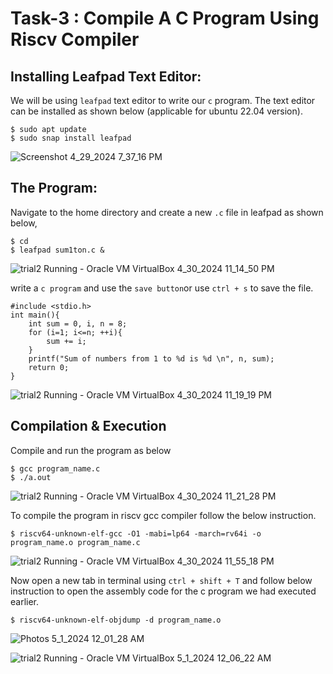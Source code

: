 # Task-3 : Compile A C Program Using Riscv Compiler


## Installing Leafpad Text Editor:


We will be using `leafpad` text editor to write our `c` program. The text editor can be installed as shown below (applicable for ubuntu 22.04 version).


```
$ sudo apt update
$ sudo snap install leafpad 
```
![Screenshot 4_29_2024 7_37_16 PM](https://github.com/tejasbg19/VSD-squadron-mini-internship/assets/163899793/d13190db-f138-4465-8e73-549f18c9f342)




## The Program:

Navigate to the home directory and create a new `.c` file in leafpad as shown below,

```
$ cd 
$ leafpad sum1ton.c &
```

 ![trial2  Running  - Oracle VM VirtualBox 4_30_2024 11_14_50 PM](https://github.com/tejasbg19/VSD-squadron-mini-internship/assets/163899793/9cdac6c2-2a70-4427-9f6d-522f25913734)



write a `c program` and use the `save button`or use `ctrl + s`  to save the file. 

```
#include <stdio.h>
int main(){
    int sum = 0, i, n = 8;
    for (i=1; i<=n; ++i){
        sum += i;
    }
    printf("Sum of numbers from 1 to %d is %d \n", n, sum);
    return 0;
}

```


![trial2  Running  - Oracle VM VirtualBox 4_30_2024 11_19_19 PM](https://github.com/tejasbg19/VSD-squadron-mini-internship/assets/163899793/ead6df7d-478c-4db2-9b46-ef1aeff1930f)



## Compilation & Execution


Compile and run the program as below

```
$ gcc program_name.c 
$ ./a.out 
```

![trial2  Running  - Oracle VM VirtualBox 4_30_2024 11_21_28 PM](https://github.com/tejasbg19/VSD-squadron-mini-internship/assets/163899793/8492837b-54db-4aa8-bda1-40c0702bafa3)



To compile the program in riscv gcc compiler follow the below instruction.

```
$ riscv64-unknown-elf-gcc -O1 -mabi=lp64 -march=rv64i -o program_name.o program_name.c
```

![trial2  Running  - Oracle VM VirtualBox 4_30_2024 11_55_18 PM](https://github.com/tejasbg19/VSD-squadron-mini-internship/assets/163899793/948daa3a-738f-4b79-a395-648ebd3e87c9)


Now open a new tab in terminal using `ctrl + shift + T` and follow below instruction to open the assembly code for the c program we had executed earlier.

```
$ riscv64-unknown-elf-objdump -d program_name.o
```
![Photos 5_1_2024 12_01_28 AM](https://github.com/tejasbg19/VSD-squadron-mini-internship/assets/163899793/f594b5ce-505b-435a-9968-07e09a666e8d)

![trial2  Running  - Oracle VM VirtualBox 5_1_2024 12_06_22 AM](https://github.com/tejasbg19/VSD-squadron-mini-internship/assets/163899793/b572341c-d106-423c-9505-5aa117a29910)




